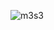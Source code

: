 ![m3s3](https://user-images.githubusercontent.com/81404686/144810238-e63d8292-724e-4ead-b932-ab08ca539a8c.png)
